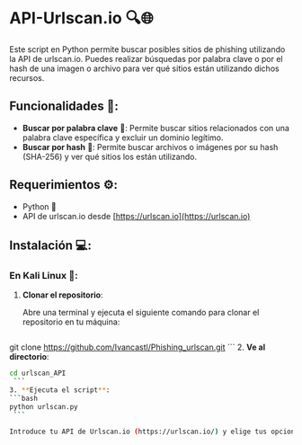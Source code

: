 # API-Urlscan.io 🔍🌐

Este script en Python permite buscar posibles sitios de phishing utilizando la API de urlscan.io. Puedes realizar búsquedas por palabra clave o por el hash de una imagen o archivo para ver qué sitios están utilizando dichos recursos.

## Funcionalidades 🚀:
- **Buscar por palabra clave** 🔑: Permite buscar sitios relacionados con una palabra clave específica y excluir un dominio legítimo.
- **Buscar por hash** 🔐: Permite buscar archivos o imágenes por su hash (SHA-256) y ver qué sitios los están utilizando.

## Requerimientos ⚙️:
- Python 🐍
- API de urlscan.io desde [https://urlscan.io](https://urlscan.io)

## Instalación 💻:

### En Kali Linux 🐧:

1. **Clonar el repositorio**:

   Abre una terminal y ejecuta el siguiente comando para clonar el repositorio en tu máquina:
   ```bash
  git clone https://github.com/Ivancastl/Phishing_urlscan.git
    ```
2. **Ve al directorio**:
   ``` bash
   cd urlscan_API
    ```
3. **Ejecuta el script**:
   ```bash
   python urlscan.py
    ```

Introduce tu API de Urlscan.io (https://urlscan.io/) y elige tus opciones.
